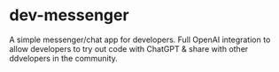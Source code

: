 # dev-messenger

A simple messenger/chat app for developers. Full OpenAI integration to allow developers to try out code with ChatGPT & share with other ddvelopers in the community.
